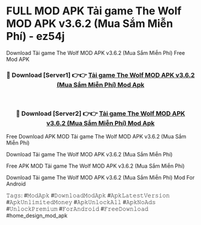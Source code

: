 # FULL MOD APK Tải game The Wolf MOD APK v3.6.2 (Mua Sắm Miễn Phí) - ez54j
Download Tải game The Wolf MOD APK v3.6.2 (Mua Sắm Miễn Phí) Free Mod APK

<div align="center">
<h3>🔴 Download [Server1] 👉👉 <a href="https://apk-comot.site?title=Tải_game_The_Wolf_MOD_APK_v3.6.2_(Mua_Sắm_Miễn_Phí)">Tải game The Wolf MOD APK v3.6.2 (Mua Sắm Miễn Phí) Mod Apk</a></h3><br>

<h3>🔴 Download [Server2] 👉👉 <a href="https://apk-comot.site?title=Tải_game_The_Wolf_MOD_APK_v3.6.2_(Mua_Sắm_Miễn_Phí)">Tải game The Wolf MOD APK v3.6.2 (Mua Sắm Miễn Phí) Mod Apk</a></h3>
</div>


Free Download APK MOD Tải game The Wolf MOD APK v3.6.2 (Mua Sắm Miễn Phí)

Download Tải game The Wolf MOD APK v3.6.2 (Mua Sắm Miễn Phí) 

Free APK MOD Tải game The Wolf MOD APK v3.6.2 (Mua Sắm Miễn Phí) 

Download Tải game The Wolf MOD APK v3.6.2 (Mua Sắm Miễn Phí) Mod For Android

𝚃𝚊𝚐𝚜: #𝙼𝚘𝚍𝙰𝚙𝚔 #𝙳𝚘𝚠𝚗𝚕𝚘𝚊𝚍𝙼𝚘𝚍𝙰𝚙𝚔 #𝙰𝚙𝚔𝙻𝚊𝚝𝚎𝚜𝚝𝚅𝚎𝚛𝚜𝚒𝚘𝚗 #𝙰𝚙𝚔𝚄𝚗𝚕𝚒𝚖𝚒𝚝𝚎𝚍𝙼𝚘𝚗𝚎𝚢 #𝙰𝚙𝚔𝚄𝚗𝚕𝚘𝚌𝚔𝙰𝚕𝚕 #𝙰𝚙𝚔𝙽𝚘𝙰𝚍𝚜 #𝚄𝚗𝚕𝚘𝚌𝚔𝙿𝚛𝚎𝚖𝚒𝚞𝚖 #𝙵𝚘𝚛𝙰𝚗𝚍𝚛𝚘𝚒𝚍 #𝙵𝚛𝚎𝚎𝙳𝚘𝚠𝚗𝚕𝚘𝚊𝚍 #home_design_mod_apk